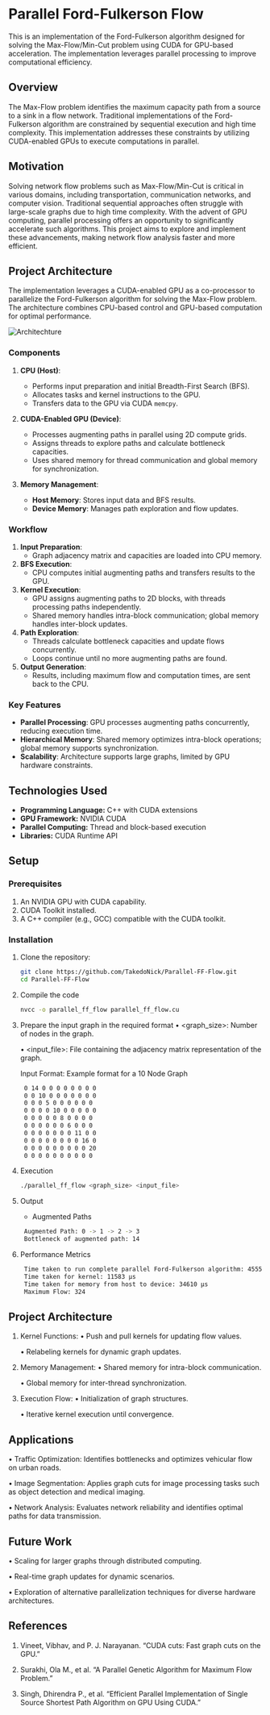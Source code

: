 # Parallel Ford-Fulkerson Flow

This is an implementation of the Ford-Fulkerson algorithm designed for solving the Max-Flow/Min-Cut problem using CUDA for GPU-based acceleration. The implementation leverages parallel processing to improve computational efficiency.

## Overview

The Max-Flow problem identifies the maximum capacity path from a source to a sink in a flow network. Traditional implementations of the Ford-Fulkerson algorithm are constrained by sequential execution and high time complexity. This implementation addresses these constraints by utilizing CUDA-enabled GPUs to execute computations in parallel.

## Motivation

Solving network flow problems such as Max-Flow/Min-Cut is critical in various domains, including transportation, communication networks, and computer vision. Traditional sequential approaches often struggle with large-scale graphs due to high time complexity. With the advent of GPU computing, parallel processing offers an opportunity to significantly accelerate such algorithms. This project aims to explore and implement these advancements, making network flow analysis faster and more efficient.

## Project Architecture

The implementation leverages a CUDA-enabled GPU as a co-processor to parallelize the Ford-Fulkerson algorithm for solving the Max-Flow problem. The architecture combines CPU-based control and GPU-based computation for optimal performance.

![Architechture](imgs/Architecture%20Diagram.jpg)

### Components

1. **CPU (Host)**:
   - Performs input preparation and initial Breadth-First Search (BFS).
   - Allocates tasks and kernel instructions to the GPU.
   - Transfers data to the GPU via CUDA `memcpy`.

2. **CUDA-Enabled GPU (Device)**:
   - Processes augmenting paths in parallel using 2D compute grids.
   - Assigns threads to explore paths and calculate bottleneck capacities.
   - Uses shared memory for thread communication and global memory for synchronization.

3. **Memory Management**:
   - **Host Memory**: Stores input data and BFS results.
   - **Device Memory**: Manages path exploration and flow updates.

### Workflow

1. **Input Preparation**:
   - Graph adjacency matrix and capacities are loaded into CPU memory.
2. **BFS Execution**:
   - CPU computes initial augmenting paths and transfers results to the GPU.
3. **Kernel Execution**:
   - GPU assigns augmenting paths to 2D blocks, with threads processing paths independently.
   - Shared memory handles intra-block communication; global memory handles inter-block updates.
4. **Path Exploration**:
   - Threads calculate bottleneck capacities and update flows concurrently.
   - Loops continue until no more augmenting paths are found.
5. **Output Generation**:
   - Results, including maximum flow and computation times, are sent back to the CPU.

### Key Features

- **Parallel Processing**: GPU processes augmenting paths concurrently, reducing execution time.
- **Hierarchical Memory**: Shared memory optimizes intra-block operations; global memory supports synchronization.
- **Scalability**: Architecture supports large graphs, limited by GPU hardware constraints.


## Technologies Used

- **Programming Language:** C++ with CUDA extensions
- **GPU Framework:** NVIDIA CUDA
- **Parallel Computing:** Thread and block-based execution
- **Libraries:** CUDA Runtime API

## Setup

### Prerequisites

1. An NVIDIA GPU with CUDA capability.
2. CUDA Toolkit installed.
3. A C++ compiler (e.g., GCC) compatible with the CUDA toolkit.

### Installation

1. Clone the repository:
   ```bash
   git clone https://github.com/TakedoNick/Parallel-FF-Flow.git
   cd Parallel-FF-Flow
   ```

2. Compile the code
   ```bash
   nvcc -o parallel_ff_flow parallel_ff_flow.cu
   ```

3. Prepare the input graph in the required format
   	•	<graph_size>: Number of nodes in the graph.
   
	  •	<input_file>: File containing the adjacency matrix representation of the graph.

    Input Format: Example format for a 10 Node Graph
   ```bash
   	0 14 0 0 0 0 0 0 0 0
	0 0 10 0 0 0 0 0 0 0
	0 0 0 5 0 0 0 0 0 0
	0 0 0 0 10 0 0 0 0 0
	0 0 0 0 0 8 0 0 0 0
	0 0 0 0 0 0 6 0 0 0
	0 0 0 0 0 0 0 11 0 0
	0 0 0 0 0 0 0 0 16 0
	0 0 0 0 0 0 0 0 0 20
	0 0 0 0 0 0 0 0 0 0
   ```
   

4. Execution
   ```bash
   ./parallel_ff_flow <graph_size> <input_file>
   ```

5. Output
   - Augmented Paths
   ```bash
   	Augmented Path: 0 -> 1 -> 2 -> 3
	Bottleneck of augmented path: 14
   ```

6. Performance Metrics
   ```bash
   	Time taken to run complete parallel Ford-Fulkerson algorithm: 45559 µs
	Time taken for kernel: 11583 µs
	Time taken for memory from host to device: 34610 µs
	Maximum Flow: 324
   ```

## Project Architecture

 1.	Kernel Functions:
	•	Push and pull kernels for updating flow values.

	•	Relabeling kernels for dynamic graph updates.
	
 2.	Memory Management:
	•	Shared memory for intra-block communication.

	•	Global memory for inter-thread synchronization.

 3.	Execution Flow:
	•	Initialization of graph structures.

	•	Iterative kernel execution until convergence.

## Applications
	
 •	Traffic Optimization: Identifies bottlenecks and optimizes vehicular flow on urban roads.

 •	Image Segmentation: Applies graph cuts for image processing tasks such as object detection and medical imaging.

 •	Network Analysis: Evaluates network reliability and identifies optimal paths for data transmission.

## Future Work
	
 •	Scaling for larger graphs through distributed computing.

 •	Real-time graph updates for dynamic scenarios.

 •	Exploration of alternative parallelization techniques for diverse hardware architectures.

## References
	
 1.	Vineet, Vibhav, and P. J. Narayanan. “CUDA cuts: Fast graph cuts on the GPU.”
	
 2.	Surakhi, Ola M., et al. “A Parallel Genetic Algorithm for Maximum Flow Problem.”
	
 3.	Singh, Dhirendra P., et al. “Efficient Parallel Implementation of Single Source Shortest Path Algorithm on GPU Using CUDA.”
